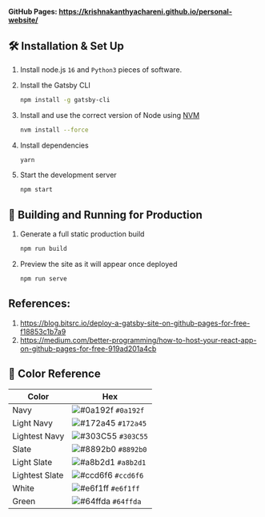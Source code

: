 **GitHub Pages: https://krishnakanthyachareni.github.io/personal-website/**

## 🛠 Installation & Set Up

1. Install node.js `16` and `Python3` pieces of software.
2. Install the Gatsby CLI

   ```sh
   npm install -g gatsby-cli
   ```

3. Install and use the correct version of Node using [NVM](https://github.com/nvm-sh/nvm)

   ```sh
   nvm install --force
   ```

4. Install dependencies

   ```sh
   yarn
   ```

5. Start the development server

   ```sh
   npm start
   ```

## 🚀 Building and Running for Production

1. Generate a full static production build

   ```sh
   npm run build
   ```

1. Preview the site as it will appear once deployed

   ```sh
   npm run serve
   ```

## References:

1. https://blog.bitsrc.io/deploy-a-gatsby-site-on-github-pages-for-free-f18853c1b7a9
2. https://medium.com/better-programming/how-to-host-your-react-app-on-github-pages-for-free-919ad201a4cb

## 🎨 Color Reference

| Color          | Hex                                                                |
| -------------- | ------------------------------------------------------------------ |
| Navy           | ![#0a192f](https://via.placeholder.com/10/0a192f?text=+) `#0a192f` |
| Light Navy     | ![#172a45](https://via.placeholder.com/10/0a192f?text=+) `#172a45` |
| Lightest Navy  | ![#303C55](https://via.placeholder.com/10/303C55?text=+) `#303C55` |
| Slate          | ![#8892b0](https://via.placeholder.com/10/8892b0?text=+) `#8892b0` |
| Light Slate    | ![#a8b2d1](https://via.placeholder.com/10/a8b2d1?text=+) `#a8b2d1` |
| Lightest Slate | ![#ccd6f6](https://via.placeholder.com/10/ccd6f6?text=+) `#ccd6f6` |
| White          | ![#e6f1ff](https://via.placeholder.com/10/e6f1ff?text=+) `#e6f1ff` |
| Green          | ![#64ffda](https://via.placeholder.com/10/64ffda?text=+) `#64ffda` |
